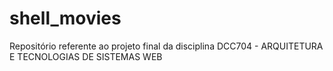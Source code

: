 # shell_movies
Repositório referente ao projeto final da disciplina  DCC704 - ARQUITETURA E TECNOLOGIAS DE SISTEMAS WEB
